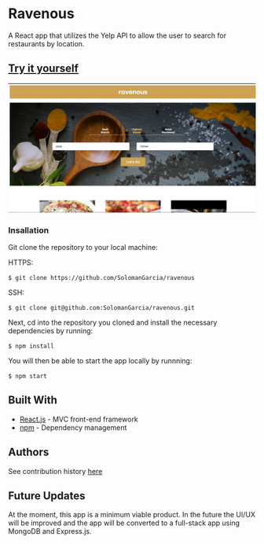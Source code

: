 # Ravenous

A React app that utilizes the Yelp API to allow the user to search for restaurants by location.

## [Try it yourself](https://fathomless-river-62063.herokuapp.com/)

![image](./ravenous1.png)

### Insallation

Git clone the repository to your local machine: 

HTTPS:
```
$ git clone https://github.com/SolomanGarcia/ravenous
```
SSH:
````
$ git clone git@github.com:SolomanGarcia/ravenous.git
````
Next, cd into the repository you cloned and install the necessary dependencies by running:
````
$ npm install
````

You will then be able to start the app locally by runnning:
````
$ npm start
````

## Built With
* [React.js](https://reactjs.org/) - MVC front-end framework
* [npm](https://www.npmjs.com/) - Dependency management

## Authors
See contribution history [here](https://github.com/SolomanGarcia/ravenous/graphs/contributors)

## Future Updates
At the moment, this app is a minimum viable product. In the future the UI/UX will be improved and the app will be converted to a full-stack app using MongoDB and Express.js.